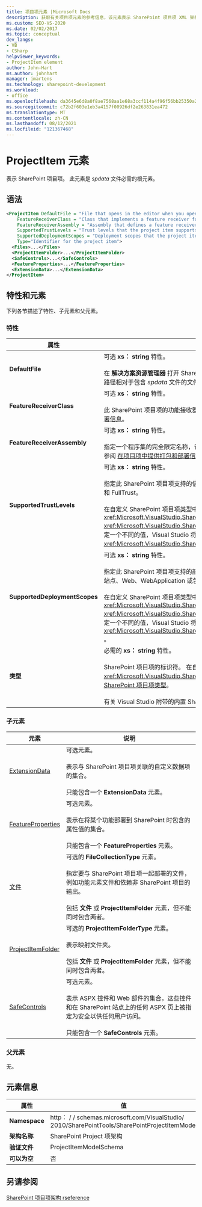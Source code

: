 ```yaml
---
title: 项目项元素 |Microsoft Docs
description: 获取有关项目项元素的参考信息，该元素表示 SharePoint 项目项 XML 架构引用中的 SharePoint 项目项。
ms.custom: SEO-VS-2020
ms.date: 02/02/2017
ms.topic: conceptual
dev_langs:
- VB
- CSharp
helpviewer_keywords:
- ProjectItem element
author: John-Hart
ms.author: johnhart
manager: jmartens
ms.technology: sharepoint-development
ms.workload:
- office
ms.openlocfilehash: da3645e6d8a0f8ae7568aa1e68a3ccf114a4f96f56bb25350a26f6c0dd0b7931
ms.sourcegitcommit: c72b2f603e1eb3a4157f00926df2e263831ea472
ms.translationtype: MT
ms.contentlocale: zh-CN
ms.lasthandoff: 08/12/2021
ms.locfileid: "121367468"
---
```

# <a name="projectitem-element"></a>ProjectItem 元素
  表示 SharePoint 项目项。 此元素是 *spdata* 文件必需的根元素。

## <a name="syntax"></a>语法

```xml
<ProjectItem DefaultFile = "File that opens in the editor when you open the project item"
    FeatureReceiverClass = "Class that implements a feature receiver for the project item"
    FeatureReceiverAssembly = "Assembly that defines a feature receiver for the project item"
    SupportedTrustLevels = "Trust levels that the project item supports"
    SupportedDeploymentScopes = "Deployment scopes that the project item supports"
    Type="Identifier for the project item">
  <Files>...</Files>
  <ProjectItemFolder>...</ProjectItemFolder>
  <SafeControls>...</SafeControls>
  <FeatureProperties>...</FeatureProperties>
  <ExtensionData>...</ExtensionData>
</ProjectItem>
```

## <a name="attributes-and-elements"></a>特性和元素
 下列各节描述了特性、子元素和父元素。

### <a name="attributes"></a>特性

|属性|说明|
|---------------|-----------------|
|**DefaultFile**|可选 **xs： string** 特性。<br /><br /> 在 **解决方案资源管理器** 打开 SharePoint 项目项时，在 Visual Studio 编辑器中打开的文件的相对路径（包括文件名）。 路径相对于包含 *spdata* 文件的文件夹。|
|**FeatureReceiverClass**|可选 **xs： string** 特性。<br /><br /> 此 SharePoint 项目项的功能接收器类的完全限定名称。 有关功能接收器的详细信息，请参阅 [在项目项中提供打包和部署信息](../sharepoint/providing-packaging-and-deployment-information-in-project-items.md)。|
|**FeatureReceiverAssembly**|可选 **xs： string** 特性。<br /><br /> 指定一个程序集的完全限定名称，该程序集定义此 SharePoint 项目项的功能接收器。 有关功能接收器的详细信息，请参阅 [在项目项中提供打包和部署信息](../sharepoint/providing-packaging-and-deployment-information-in-project-items.md)。 有关完全限定的程序集名称的详细信息，请参阅 [程序集名称](/dotnet/framework/app-domains/assembly-names)。|
|**SupportedTrustLevels**|可选 **xs： string** 特性。<br /><br /> 指定此 SharePoint 项目项支持的信任级别。 此值可以为以下字符串之一：沙盒、FullTrust 或 All。 值 All 同时指定沙盒和 FullTrust。<br /><br /> 在自定义 SharePoint 项目项类型中，此特性的值对应于你在实现方法时分配给该属性的值 <xref:Microsoft.VisualStudio.SharePoint.ISharePointProjectItemTypeDefinition.SupportedTrustLevels%2A> <xref:Microsoft.VisualStudio.SharePoint.ISharePointProjectItemTypeProvider.InitializeType%2A> 。 如果为此属性指定一个不同的值，Visual Studio 将覆盖值，以便它指定在属性中指定的相同信任级别 <xref:Microsoft.VisualStudio.SharePoint.ISharePointProjectItemTypeDefinition.SupportedTrustLevels%2A> 。|
|**SupportedDeploymentScopes**|可选 **xs： string** 特性。<br /><br /> 指定此 SharePoint 项目项支持的部署范围。 此值是一个以逗号分隔的字符串，其中包含一个或多个以下字符串：场、站点、Web、WebApplication 或包。 例如：`Web, Site`<br /><br /> 在自定义 SharePoint 项目项类型中，此特性的值对应于你在实现方法时分配给该属性的值 <xref:Microsoft.VisualStudio.SharePoint.ISharePointProjectItemTypeDefinition.SupportedDeploymentScopes%2A> <xref:Microsoft.VisualStudio.SharePoint.ISharePointProjectItemTypeProvider.InitializeType%2A> 。 如果为此属性指定一个不同的值，Visual Studio 将覆盖值，以便它指定在属性中指定的相同信任级别 <xref:Microsoft.VisualStudio.SharePoint.ISharePointProjectItemTypeDefinition.SupportedDeploymentScopes%2A> 。|
|**类型**|必需的 **xs： string** 特性。<br /><br /> SharePoint 项目项的标识符。 在自定义 SharePoint 项目项类型中，标识符是传递到的字符串 <xref:Microsoft.VisualStudio.SharePoint.SharePointProjectItemTypeAttribute> 。 有关详细信息，请参阅[如何：定义 SharePoint 项目项类型](../sharepoint/how-to-define-a-sharepoint-project-item-type.md)。<br /><br /> 有关 Visual Studio 附带的内置 SharePoint 项目项的标识符列表，请参阅[扩展 SharePoint 项目项](../sharepoint/extending-sharepoint-project-items.md)。|

### <a name="child-elements"></a>子元素

|元素|说明|
|-------------|-----------------|
|[ExtensionData](../sharepoint/extensiondata-element.md)|可选元素。<br /><br /> 表示与 SharePoint 项目项关联的自定义数据项的集合。<br /><br /> 只能包含一个 **ExtensionData** 元素。|
|[FeatureProperties](../sharepoint/featureproperties-element.md)|可选元素。<br /><br /> 表示在将某个功能部署到 SharePoint 时包含的属性值的集合。<br /><br /> 只能包含一个 **FeatureProperties** 元素。|
|[文件](../sharepoint/files-element.md)|可选的 **FileCollectionType** 元素。<br /><br /> 指定要与 SharePoint 项目项一起部署的文件，例如功能元素文件和依赖非 SharePoint 项目的输出。<br /><br /> 包括 **文件** 或 **ProjectItemFolder** 元素，但不能同时包含两者。|
|[ProjectItemFolder](../sharepoint/projectitemfolder-element.md)|可选的 **ProjectItemFolderType** 元素。<br /><br /> 表示映射文件夹。<br /><br /> 包括 **文件** 或 **ProjectItemFolder** 元素，但不能同时包含两者。|
|[SafeControls](../sharepoint/safecontrols-element.md)|可选元素。<br /><br /> 表示 ASPX 控件和 Web 部件的集合，这些控件和在 SharePoint 站点上的任何 ASPX 页上被指定为安全以供任何用户访问。<br /><br /> 只能包含一个 **SafeControls** 元素。|

### <a name="parent-elements"></a>父元素
 无。

## <a name="element-information"></a>元素信息

|属性|值|
|-|-|
|**Namespace**|http： \/ \/ schemas.microsoft.com/VisualStudio/<br>2010/SharePointTools/SharePointProjectItemModel|
|**架构名称**|SharePoint Project 项架构|
|**验证文件**|ProjectItemModelSchema|
|**可以为空**|否|

## <a name="see-also"></a>另请参阅
[SharePoint 项目项架构 rseference](../sharepoint/sharepoint-project-item-schema-reference.md)
